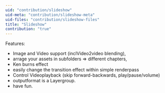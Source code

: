 ```yaml
---
uid: "contribution/slideshow"
uid-meta: "contribution/slideshow-meta"
uid-files: "contribution/slideshow-files"
title: "Slideshow"
contribution: "true"
---
```


Features: 
* Image and Video support (inclVideo2video blending), 
* arrage your assets in subfolders => different chapters, 
* Ken burns effect
* easily change the transition effect within simple renderpass 
* Control Videoplayback (skip forward-backwards, play/pause/volume)
* outputformat is a Layergroup. 
* have fun.
